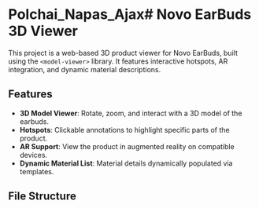 # Polchai_Napas_Ajax# Novo EarBuds 3D Viewer

This project is a web-based 3D product viewer for Novo EarBuds, built using the `<model-viewer>` library. It features interactive hotspots, AR integration, and dynamic material descriptions.

## Features
- **3D Model Viewer**: Rotate, zoom, and interact with a 3D model of the earbuds.
- **Hotspots**: Clickable annotations to highlight specific parts of the product.
- **AR Support**: View the product in augmented reality on compatible devices.
- **Dynamic Material List**: Material details dynamically populated via templates.

## File Structure
